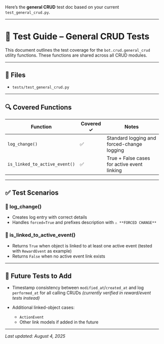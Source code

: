 Here’s the **general CRUD** test doc based on your current `test_general_crud.py`.

---

# 🧪 Test Guide – General CRUD Tests

This document outlines the test coverage for the `bot.crud.general_crud` utility functions.
These functions are shared across all CRUD modules.

---

## 📁 Files

* `tests/test_general_crud.py`

---

## 🔍 Covered Functions

| Function                      | Covered ✓ | Notes                                       |
| ----------------------------- | --------- | ------------------------------------------- |
| `log_change()`                | ✅         | Standard logging and forced-change logging  |
| `is_linked_to_active_event()` | ✅         | True + False cases for active event linking |

---

## ✅ Test Scenarios

### 🔹 log\_change()

* Creates log entry with correct details
* Handles `forced=True` and prefixes description with `⚠️ **FORCED CHANGE**`

### 🔹 is\_linked\_to\_active\_event()

* Returns `True` when object is linked to at least one active event
  (tested with `RewardEvent` as example)
* Returns `False` when no active event link exists

---

## 📌 Future Tests to Add

* Timestamp consistency between `modified_at`/`created_at` and log `performed_at` for all calling CRUDs
  *(currently verified in reward/event tests instead)*
* Additional linked-object cases:

  * `ActionEvent`
  * Other link models if added in the future

---

_Last updated: August 4, 2025_